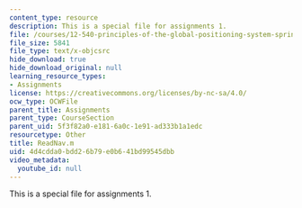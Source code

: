 ```yaml
---
content_type: resource
description: This is a special file for assignments 1.
file: /courses/12-540-principles-of-the-global-positioning-system-spring-2012/4d4cdda0bdd26b79e0b641bd99545dbb_ReadNav.m
file_size: 5841
file_type: text/x-objcsrc
hide_download: true
hide_download_original: null
learning_resource_types:
- Assignments
license: https://creativecommons.org/licenses/by-nc-sa/4.0/
ocw_type: OCWFile
parent_title: Assignments
parent_type: CourseSection
parent_uid: 5f3f82a0-e181-6a0c-1e91-ad333b1a1edc
resourcetype: Other
title: ReadNav.m
uid: 4d4cdda0-bdd2-6b79-e0b6-41bd99545dbb
video_metadata:
  youtube_id: null
---
```

This is a special file for assignments 1.